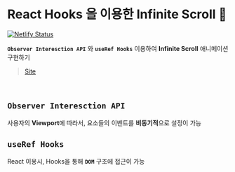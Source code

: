 # React Hooks 을 이용한 Infinite Scroll 💫
[![Netlify Status](https://api.netlify.com/api/v1/badges/3cddc0a8-ba74-404f-85aa-203fab5a29d9/deploy-status)](https://app.netlify.com/sites/kyoung-jnn-infinite-scroll/deploys)

**`Observer Interesction API`** 와 **`useRef Hooks`** 이용하여 **Infinite Scroll** 애니메이션 구현하기

> [Site](https://kyoung-jnn-infinite-scroll.netlify.app/)

<br/>

## `Observer Interesction API`

사용자의 **Viewport**에 따라서, 요소들의 이벤트를 **비동기적**으로 설정이 가능

## `useRef Hooks`

React 이용시, Hooks을 통해 **`DOM`** 구조에 접근이 가능
